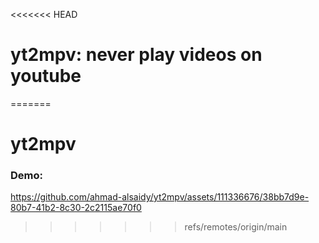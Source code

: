 <<<<<<< HEAD
# yt2mpv: never play videos on youtube
=======
# yt2mpv


### Demo:

https://github.com/ahmad-alsaidy/yt2mpv/assets/111336676/38bb7d9e-80b7-41b2-8c30-2c2115ae70f0

>>>>>>> refs/remotes/origin/main
